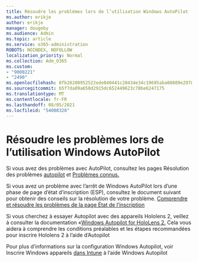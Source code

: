 ```yaml
---
title: Résoudre les problèmes lors de l’utilisation Windows AutoPilot
ms.author: erikje
author: erikje
manager: dougeby
ms.audience: Admin
ms.topic: article
ms.service: o365-administration
ROBOTS: NOINDEX, NOFOLLOW
localization_priority: Normal
ms.collection: Adm_O365
ms.custom:
- "9000221"
- "2490"
ms.openlocfilehash: 8fb28280952522ede040441c20434e34c19695aba00889e2978ed98ef1544819
ms.sourcegitcommit: b5f7da89a650d2915dc652449623c78be6247175
ms.translationtype: MT
ms.contentlocale: fr-FR
ms.lasthandoff: 08/05/2021
ms.locfileid: "54008328"
---
```

# <a name="troubleshoot-issues-when-using-windows-autopilot"></a>Résoudre les problèmes lors de l’utilisation Windows AutoPilot

Si vous avez des problèmes avec AutoPilot, consultez les pages Résolution des problèmes [autopilot](https://docs.microsoft.com/windows/deployment/windows-autopilot/troubleshooting) et [Problèmes connus.](https://docs.microsoft.com/windows/deployment/windows-autopilot/known-issues)

Si vous avez un problème avec l’arrêt de Windows AutoPilot lors d’une phase de page d’état d’inscription (ESP), consultez le document suivant pour obtenir des conseils sur la résolution de votre problème. [Comprendre et résoudre les problèmes de la page État de l’inscription](https://docs.microsoft.com/troubleshoot/mem/intune/understand-troubleshoot-esp)

Si vous cherchez à essayer Autopilot avec des appareils Hololens 2, veillez à consulter la documentation «[Windows Autopilot for HoloLens 2.](https://docs.microsoft.com/hololens/hololens2-autopilot) Cela vous aidera à comprendre les conditions préalables et les étapes recommandées pour inscrire Hololens 2 à l’aide d’Autopilot  

Pour plus d’informations sur la configuration Windows Autopilot, voir Inscrire Windows appareils [dans Intune](https://docs.microsoft.com/intune/enrollment/enrollment-autopilot) à l’aide Windows Autopilot